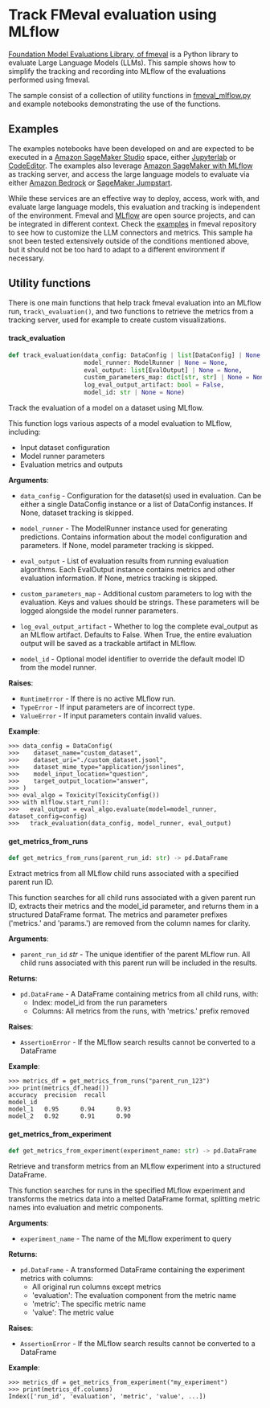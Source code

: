 # Track FMeval evaluation using MLflow

[Foundation Model Evaluations Library, of fmeval](https://github.com/aws/fmeval) is a Python library to evaluate Large Language Models (LLMs). This sample shows how to simplify the tracking and recording into MLflow of the evaluations performed using fmeval.

The sample consist of a collection of utility functions in [fmeval_mlflow.py](fmeval_mlflow/fmeval_mlflow.py) and example notebooks demonstrating the use of the functions.

## Examples

The examples notebooks have been developed on and are expected to be executed in a [Amazon SageMaker Studio](https://aws.amazon.com/sagemaker/studio/) space, either [Jupyterlab](https://docs.aws.amazon.com/sagemaker/latest/dg/studio-updated-jl.html) or [CodeEditor](https://docs.aws.amazon.com/sagemaker/latest/dg/code-editor.html). The examples also leverage [Amazon SageMaker with MLflow](https://docs.aws.amazon.com/sagemaker/latest/dg/mlflow.html) as tracking server, and access the large language models to evaluate via either [Amazon Bedrock](https://aws.amazon.com/bedrock/) or [SageMaker Jumpstart](https://aws.amazon.com/sagemaker/jumpstart/).

While these services are an effective way to deploy, access, work with, and evaluate large language models, this evaluation and tracking is independent of the environment. Fmeval and [MLflow](https://mlflow.org/) are open source projects, and can be integrated in different context. Check the [examples](https://github.com/aws/fmeval/tree/main/examples) in fmeval repository to see how to customize the LLM connectors and metrics. This sample ha snot been tested extensively outside of the conditions mentioned above, but it should not be too hard to adapt to a different environment if necessary.

## Utility functions

There is one main functions that help track fmeval evaluation into an MLflow run, `track\_evaluation()`, and two functions to retrieve the metrics from a tracking server, used for example to create custom visualizations.

#### track\_evaluation

```python
def track_evaluation(data_config: DataConfig | list[DataConfig] | None = None,
                     model_runner: ModelRunner | None = None,
                     eval_output: list[EvalOutput] | None = None,
                     custom_parameters_map: dict[str, str] | None = None,
                     log_eval_output_artifact: bool = False,
                     model_id: str | None = None)
```

Track the evaluation of a model on a dataset using MLflow.

This function logs various aspects of a model evaluation to MLflow, including:

- Input dataset configuration
- Model runner parameters
- Evaluation metrics and outputs

**Arguments**:

- `data_config` - Configuration for the dataset(s) used in evaluation.
  Can be either a single DataConfig instance or a list of DataConfig instances.
  If None, dataset tracking is skipped.
  
- `model_runner` - The ModelRunner instance used for generating predictions.
  Contains information about the model configuration and parameters.
  If None, model parameter tracking is skipped.
  
- `eval_output` - List of evaluation results from running evaluation algorithms.
  Each EvalOutput instance contains metrics and other evaluation information.
  If None, metrics tracking is skipped.
  
- `custom_parameters_map` - Additional custom parameters to log with the evaluation.
  Keys and values should be strings. These parameters will be logged
  alongside the model runner parameters.
  
- `log_eval_output_artifact` - Whether to log the complete eval_output as an MLflow artifact.
  Defaults to False. When True, the entire evaluation output will be saved
  as a trackable artifact in MLflow.
  
- `model_id` - Optional model identifier to override the default model ID from the model runner.
  
**Raises**:

- `RuntimeError` - If there is no active MLflow run.
- `TypeError` - If input parameters are of incorrect type.
- `ValueError` - If input parameters contain invalid values.

**Example**:

``` terminal
>>> data_config = DataConfig(
>>>    dataset_name="custom_dataset",
>>>    dataset_uri="./custom_dataset.jsonl",
>>>    dataset_mime_type="application/jsonlines",
>>>    model_input_location="question",
>>>    target_output_location="answer",
>>> )
>>> eval_algo = Toxicity(ToxicityConfig())
>>> with mlflow.start_run():
>>>   eval_output = eval_algo.evaluate(model=model_runner, dataset_config=config)
>>>   track_evaluation(data_config, model_runner, eval_output)
```

#### get\_metrics\_from\_runs

```python
def get_metrics_from_runs(parent_run_id: str) -> pd.DataFrame
```

Extract metrics from all MLflow child runs associated with a specified parent run ID.

This function searches for all child runs associated with a given parent run ID,
extracts their metrics and the model_id parameter, and returns them in a structured
DataFrame format. The metrics and parameter prefixes ('metrics.' and 'params.') are
removed from the column names for clarity.

**Arguments**:

- `parent_run_id` _str_ - The unique identifier of the parent MLflow run. All child
  runs associated with this parent run will be included in the results.
  
**Returns**:

- `pd.DataFrame` - A DataFrame containing metrics from all child runs, with:
  - Index: model_id from the run parameters
  - Columns: All metrics from the runs, with 'metrics.' prefix removed
  
**Raises**:

- `AssertionError` - If the MLflow search results cannot be converted to a DataFrame
  
**Example**:

``` terminal
>>> metrics_df = get_metrics_from_runs("parent_run_123")
>>> print(metrics_df.head())
accuracy  precision  recall
model_id
model_1   0.95      0.94      0.93
model_2   0.92      0.91      0.90
```

#### get\_metrics\_from\_experiment

```python
def get_metrics_from_experiment(experiment_name: str) -> pd.DataFrame
```

Retrieve and transform metrics from an MLflow experiment into a structured DataFrame.

This function searches for runs in the specified MLflow experiment and transforms
the metrics data into a melted DataFrame format, splitting metric names into
evaluation and metric components.

**Arguments**:

- `experiment_name` - The name of the MLflow experiment to query
  
**Returns**:

- `pd.DataFrame` - A transformed DataFrame containing the experiment metrics with columns:
  - All original run columns except metrics
  - 'evaluation': The evaluation component from the metric name
  - 'metric': The specific metric name
  - 'value': The metric value
  
**Raises**:

- `AssertionError` - If the MLflow search results cannot be converted to a DataFrame
  
**Example**:

```terminal
>>> metrics_df = get_metrics_from_experiment("my_experiment")
>>> print(metrics_df.columns)
Index(['run_id', 'evaluation', 'metric', 'value', ...])
```
